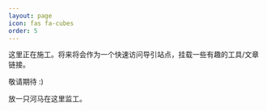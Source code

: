 ```yaml
---
layout: page
icon: fas fa-cubes
order: 5
---
```


这里正在施工。将来将会作为一个快速访问导引站点，挂载一些有趣的工具/文章链接。

敬请期待 :)    

放一只河马在这里监工。

# [<i class="fa-solid fa-hippo fa-bounce fa-sm"></i>](https://ch-lyricepic.github.io/fireworks)
